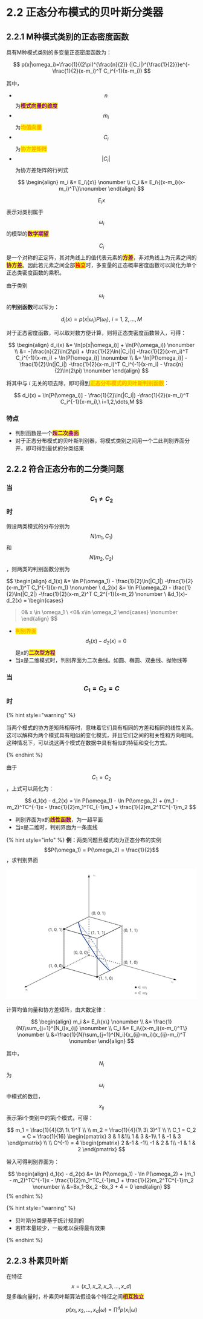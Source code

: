 # 2.2 正态分布模式的贝叶斯分类器

## 2.2.1 M种模式类别的正态密度函数

具有M种模式类别的多变量正态密度函数为：

$$
p(x|\omega_i)=\frac{1}{(2\pi)^{\frac{n}{2}} (|C_i|)^{\frac{1}{2}}}e^{-\frac{1}{2}(x-m_i)^T C_i^{-1}(x-m_i)}
$$

其中，

* $$n$$ 为<mark style="color:purple;">**模式向量的维度**</mark>
* $$m_i$$ 为<mark style="color:orange;">**均值向量**</mark>
* $$C_i$$ 为<mark style="color:orange;">**协方差矩阵**</mark>
* $$|C_i|$$ 为协方差矩阵的行列式

$$
\begin{align} 
m_i &= E_i\{x\} \nonumber
\\ 
C_i &= E_i\{(x-m_i)(x-m_i)^T\}\nonumber
\end{align}
$$

$$E_i{x}$$表示对类别属于$$\omega_i$$的模型的<mark style="color:purple;">**数学期望**</mark>

$$C_i$$是一个对称的正定阵，其对角线上的值代表元素的<mark style="color:purple;">**方差**</mark>，非对角线上为元素之间的<mark style="color:purple;">**协方差**</mark>。因此若元素之间全部<mark style="color:red;">**独立**</mark>时，多变量的正态概率密度函数可以简化为单个正态类密度函数的乘积。

由于类别$$\omega_i$$的**判别函数**可以写为：

$$
d_i(x)=p(x|\omega_i)P(\omega_i),\ i=1,2,\dots,M
$$

对于正态密度函数，可以取对数方便计算，则将正态类密度函数带入，可得：

$$
\begin{align} 
d_i(x) &= \ln[p(x|\omega_i)] + \ln(P(\omega_i)) \nonumber
\\ 
&= -[\frac{n}{2}\ln(2\pi) + \frac{1}{2}\ln(|C_i|)] -\frac{1}{2}(x-m_i)^T C_i^{-1}(x-m_i) + \ln(P[\omega_i)] \nonumber
\\ 
&= \ln[P(\omega_i)] - \frac{1}{2}\ln(|C_i|) -\frac{1}{2}(x-m_i)^T C_i^{-1}(x-m_i) - \frac{n}{2}\ln(2\pi) \nonumber
\end{align}
$$

将其中与 $i$ 无关的项去除，即可得到<mark style="color:orange;">**正态分布模式的贝叶斯判别函数**</mark>：

$$
d_i(x) = \ln[P(\omega_i)] - \frac{1}{2}\ln(|C_i|) -\frac{1}{2}(x-m_i)^T C_i^{-1}(x-m_i),\ i=1,2,\dots,M
$$

### 特点

* 判别函数是一个<mark style="color:purple;">**超二次曲面**</mark>
* 对于正态分布模式的贝叶斯判别器，将模式类别之间用一个二此判别界面分开，即可得到最优的分类结果

## 2.2.2 符合正态分布的二分类问题

### 当 $$C_1\neq C_2$$ 时

假设两类模式的分布分别为$$N(m_1,C_1)$$和$$N(m_2,C_2)$$，则两类的判别函数分别为

$$
\begin{align} 
d_1(x) &= \ln P(\omega_1) - \frac{1}{2}\ln(|C_1|) -\frac{1}{2}(x-m_1)^T C_1^{-1}(x-m_1) \nonumber
\\ 
d_2(x) &= \ln P(\omega_2) - \frac{1}{2}\ln(|C_2|) -\frac{1}{2}(x-m_2)^T C_2^{-1}(x-m_2) \nonumber
\\ 
&d_1(x)-d_2(x) = 
\begin{cases}
>0& x \in \omega_1
\\ 
<0& x\in \omega_2 
\end{cases} \nonumber
\end{align}
$$

* <mark style="color:orange;">**判别界面**</mark>$$d_1(x)-d_2(x)=0$$是x的<mark style="color:purple;">**二次型方程**</mark>
* 当x是二维模式时，判别界面为二次曲线。如圆、椭圆、双曲线、抛物线等

### 当 $$C_1=C_2=C$$ 时

{% hint style="warning" %}

当两个模式的协方差矩阵相等时，意味着它们具有相同的方差和相同的线性关系。这可以解释为两个模式具有相似的变化模式，并且它们之间的相关性和方向相同。这种情况下，可以说这两个模式在数据中具有相似的特征和变化方式。

{% endhint %}

由于$$C_1=C_2$$，上式可以简化为：

$$
d_1(x) - d_2(x) = \ln P(\omega_1) - \ln P(\omega_2) + (m_1 - m_2)^TC^{-1}x - \frac{1}{2}m_1^TC_{-1}m_1 + \frac{1}{2}m_2^TC^{-1}m_2
$$

* 判别界面为x的<mark style="color:purple;">**线性函数**</mark>，为一超平面
* 当x是二维时，判别界面为一条直线

{% hint style="info" %}
**例**：两类问题且模式均为正态分布的实例$$P(\omega_1) = P(\omega_2) = \frac{1}{2}$$，求判别界面

![](../.gitbook/assets/2.2.1.png)

计算均值向量和协方差矩阵，由大数定律：

$$
\begin{align} 
m_i &= E_i\{x\} \nonumber
\\
&= \frac{1}{N}\sum_{j=1}^{N_i}x_{ij} \nonumber
\\ 
C_i &= E_i\{(x-m_i)(x-m_i)^T\} \nonumber
\\ 
&=\frac{1}{N}\sum_{j=1}^{N_i}(x_{ij}-m_i)(x_{ij}-m_i)^T \nonumber
\end{align}
$$

其中，$$N_i$$ 为 $$\omega_i$$ 中模式的数目，$$x_{ij}$$ 表示第i个类别中的第j个模式，可得：

$$
m_1 = \frac{1}{4}(3\ 1\ 1)^T
\\ 
\\ 
m_2 = \frac{1}{4}(1\ 3\ 3)^T
\\
\\
C_1 = C_2 = C = \frac{1}{16} 
\begin{pmatrix} 
3 & 1 &1\\ 
1 & 3 &-1\\ 
1 & -1 & 3 
\end{pmatrix}
\\ 
\\ 
C^{-1} = 4 
\begin{pmatrix} 
2 &-1 & -1\\ 
-1 & 2 & 1\\ 
-1 & 1 & 2 
\end{pmatrix}
$$

带入可得判别界面为：

$$
\begin{align} 
d_1(x) - d_2(x) &= \ln P(\omega_1) - \ln P(\omega_2) + (m_1 - m_2)^TC^{-1}x  - \frac{1}{2}m_1^TC_{-1}m_1 + \frac{1}{2}m_2^TC^{-1}m_2 \nonumber
\\ 
&=8x_1-8x_2 -8x_3 + 4 = 0 
\end{align}
$$
{% endhint %}

{% hint style="warning" %}
* 贝叶斯分类是基于统计规则的
* 若样本量较少，一般难以获得最有效果



{% endhint %}

## 2.2.3 朴素贝叶斯

在特征 $$x=(x\_1,x\_2,x\_3,\dots,x\_d)$$ 是多维向量时，朴素贝叶斯算法假设各个特征之间<mark style="color:purple;">**相互独立**</mark>

$$
p(x_1,x_2,\dots,x_d|\omega)= \prod^d p(x_i|\omega)
$$
